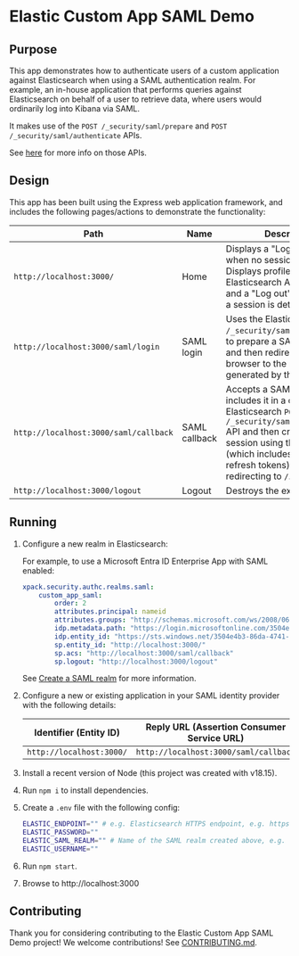# Elastic Custom App SAML Demo

## Purpose

This app demonstrates how to authenticate users of a custom application against Elasticsearch when using a SAML authentication realm. For example, an in-house application that performs queries against Elasticsearch on behalf of a user to retrieve data, where users would ordinarily log into Kibana via SAML.

It makes use of the `POST /_security/saml/prepare` and `POST /_security/saml/authenticate` APIs.

See [here](https://www.elastic.co/guide/en/elasticsearch/reference/current/security-api-saml-prepare-authentication.html) for more info on those APIs.

## Design

This app has been built using the Express web application framework, and includes the following pages/actions to demonstrate the functionality:

|Path|Name|Description|
|---|---|---|
|`http://localhost:3000/`|Home|Displays a "Log in" button when no session is detected. Displays profile data, an Elasticsearch API response and a "Log out" button when a session is detected.|
|`http://localhost:3000/saml/login`|SAML login|Uses the Elasticsearch `POST /_security/saml/prepare` API to prepare a SAML request and then redirects the browser to the redirect URL generated by the API.|
|`http://localhost:3000/saml/callback`|SAML callback|Accepts a SAML response, includes it in a call to the Elasticsearch `POST /_security/saml/authenticate` API and then creates a session using the response (which includes access and refresh tokens) before redirecting to `/`.|
|`http://localhost:3000/logout`|Logout|Destroys the existing session.|

## Running

1. Configure a new realm in Elasticsearch:

    For example, to use a Microsoft Entra ID Enterprise App with SAML enabled:

    ```yaml
    xpack.security.authc.realms.saml:
        custom_app_saml:
            order: 2
            attributes.principal: nameid
            attributes.groups: "http://schemas.microsoft.com/ws/2008/06/identity/claims/groups"
            idp.metadata.path: "https://login.microsoftonline.com/3504e4b3-86da-4741-8f28-f6c113ff884d/federationmetadata/2007-06/federationmetadata.xml?appid=5d372d7f-c28d-49c5-9521-112ace78bca0"
            idp.entity_id: "https://sts.windows.net/3504e4b3-86da-4741-8f28-f6c113ff884d/"
            sp.entity_id: "http://localhost:3000/"
            sp.acs: "http://localhost:3000/saml/callback"
            sp.logout: "http://localhost:3000/logout"
    ```

    See [Create a SAML realm](https://www.elastic.co/guide/en/elasticsearch/reference/current/saml-guide-stack.html#saml-create-realm) for more information.

1. Configure a new or existing application in your SAML identity provider with the following details:

    |Identifier (Entity ID)|Reply URL (Assertion Consumer Service URL)|
    |---|---|
    |`http://localhost:3000/`|`http://localhost:3000/saml/callback`|

1. Install a recent version of Node (this project was created with v18.15).
1. Run `npm i` to install dependencies.
1. Create a `.env` file with the following config:

    ```bash
    ELASTIC_ENDPOINT="" # e.g. Elasticsearch HTTPS endpoint, e.g. https://custom-app-saml-demo.es.eu-west-2.aws.cloud.es.io/
    ELASTIC_PASSWORD=""
    ELASTIC_SAML_REALM="" # Name of the SAML realm created above, e.g. custom_app_saml
    ELASTIC_USERNAME=""
    ```

1. Run `npm start`.
1. Browse to http://localhost:3000

## Contributing

Thank you for considering contributing to the Elastic Custom App SAML Demo project! We welcome contributions! See [CONTRIBUTING.md](CONTRIBUTING.md).

